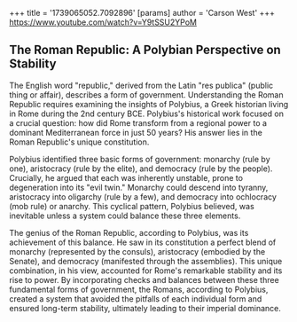 +++
 title = '1739065052.7092896'
[params]
	author = 'Carson West'
+++
https://www.youtube.com/watch?v=Y9tSSU2YPoM

## The Roman Republic: A Polybian Perspective on Stability

The English word "republic," derived from the Latin "res publica" (public thing or affair), describes a form of government.  Understanding the Roman Republic requires examining the insights of Polybius, a Greek historian living in Rome during the 2nd century BCE.  Polybius's historical work focused on a crucial question: how did Rome transform from a regional power to a dominant Mediterranean force in just 50 years?  His answer lies in the Roman Republic's unique constitution.

Polybius identified three basic forms of government: monarchy (rule by one), aristocracy (rule by the elite), and democracy (rule by the people).  Crucially, he argued that each was inherently unstable, prone to degeneration into its "evil twin."  Monarchy could descend into tyranny, aristocracy into oligarchy (rule by a few), and democracy into ochlocracy (mob rule) or anarchy.  This cyclical pattern, Polybius believed, was inevitable unless a system could balance these three elements.

The genius of the Roman Republic, according to Polybius, was its achievement of this balance.  He saw in its constitution a perfect blend of monarchy (represented by the consuls), aristocracy (embodied by the Senate), and democracy (manifested through the assemblies). This unique combination, in his view, accounted for Rome's remarkable stability and its rise to power.  By incorporating checks and balances between these three fundamental forms of government, the Romans, according to Polybius, created a system that avoided the pitfalls of each individual form and ensured long-term stability, ultimately leading to their imperial dominance.

